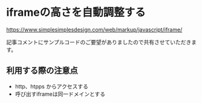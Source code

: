 # iframeの高さを自動調整する

https://www.simplesimplesdesign.com/web/markup/javascript/iframe/

記事コメントにサンプルコードのご要望がありましたので共有させていただきます。

## 利用する際の注意点

- http、htpps からアクセスする
- 呼び出すiframeは同一ドメインとする
